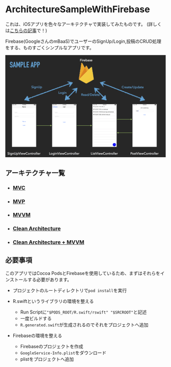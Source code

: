 # ArchitectureSampleWithFirebase

これは、iOSアプリを色々なアーキテクチャで実装してみたものです。
(詳しくは[こちらの記事](http://rock-name.com/ios/ios-architecture)で！)

Firebase(GoogleさんのmBaaS)でユーザーのSignUp/Login,投稿のCRUD処理をする、ものすごくシンプルなアプリです。

![](./Images/sample_app.png)


## アーキテクチャ一覧

- ### [MVC](https://github.com/rockname/ArchitectureSampleWithFirebase/tree/mvc)

- ### [MVP](https://github.com/rockname/ArchitectureSampleWithFirebase/tree/mvp)

- ### [MVVM](https://github.com/rockname/ArchitectureSampleWithFirebase/tree/mvvm)

- ### [Clean Architecture](https://github.com/rockname/ArchitectureSampleWithFirebase/tree/clean-architecture)

- ### [Clean Architecture + MVVM](clean-architecture+mvvm)

## 必要事項

このアプリではCocoa PodsとFirebaseを使用しているため、まずはそれらをインストールする必要があります。

- プロジェクトのルートディレクトリで`pod install`を実行
- R.swiftというライブラリの環境を整える
  - Run Scriptに`"$PODS_ROOT/R.swift/rswift" "$SRCROOT"`と記述
  - 一度ビルドする
  - `R.generated.swift`が生成されるのでそれをプロジェクトへ追加
  
- Firebaseの環境を整える
  
  - Firebaseのプロジェクトを作成
  - `GoogleService-Info.plist`をダウンロード
  - plistをプロジェクトへ追加
  
